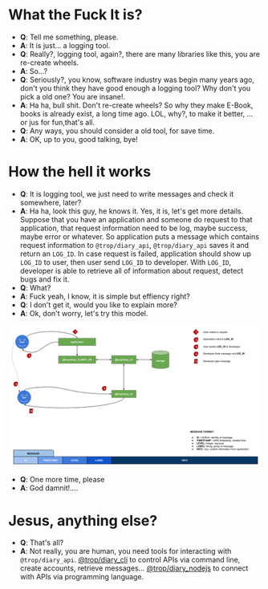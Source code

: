 # What the Fuck It is?

* **Q**: Tell me something, please.
* **A**: It is just... a logging tool.
* **Q**: Really?, logging tool, again?, there are many libraries like this, you
  are re-create wheels.
* **A**: So...?
* **Q**: Seriously?, you know, software industry was begin many years ago,
  don't you think they have good enough a logging tool? Why don't you pick
  a old one? You are insane!.
* **A**: Ha ha, bull shit. Don't re-create wheels? So why they make E-Book,
  books is already exist, a long time ago. LOL, why?, to make it better,
  ... or jus for fun,that's all.
* **Q**: Any ways, you should consider a old tool, for save time.
* **A**: OK, up to you, good talking, bye!

# How the hell it works

* **Q**: It is logging tool, we just need to write messages and check
  it somewhere, later?
* **A**: Ha ha, look this guy, he knows it. Yes, it is, let's get more
  details.  Suppose that you have an application and someone do request to
  that application, that request information need to be log, maybe success,
  maybe error or whatever. So application puts a message which contains
  request information to `@trop/diary_api`, `@trop/diary_api` saves it
  and return an `LOG_ID`. In case request is failed, application should show
  up `LOG_ID` to user, then user send `LOG_ID` to developer. With
  `LOG_ID`, developer is able to retrieve all of information about request,
  detect bugs and fix it.
* **Q**: What?
* **A**: Fuck yeah, I know, it is simple but effiency right?
* **Q**: I don't get it, would you like to explain more?
* **A**: Ok, don't worry, let's try this model.

![](asset/model.png)

* **Q**: One more time, please
* **A**: God damnit!....

# Jesus, anything else?

* **Q**: That's all?
* **A**: Not really, you are human, you need tools for interacting with
  `@trop/diary_api`. [@trop/diary_cli](https://trop-diary-cli.netlify.com)
  to control APIs via command line, create accounts, retrieve messages...
  [@trop/diary_nodejs](https://trop-diary-nodejs.netlify.com)
  to connect with APIs via programming language.
